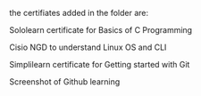  
the certifiates added in the folder are:

   Sololearn certificate for Basics of C Programming

   Cisio NGD to understand Linux OS and CLI

   Simplilearn certificate for Getting started with Git

   Screenshot of Github learning
